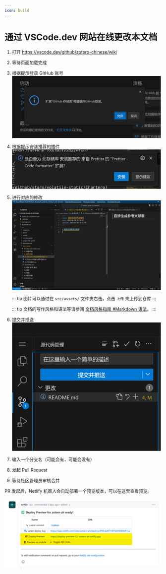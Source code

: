 ```yaml
---
icon: build
---
```


# 通过 VSCode.dev 网站在线更改本文档

1. 打开 <https://vscode.dev/github/zotero-chinese/wiki>
2. 等待页面加载完成
3. 根据提示登录 GitHub 账号
    ![根据提示登录 GitHub 账号](../assets/image-contribution-guide-vscode1.png)
4. 根据提示安装推荐的插件
    ![安装插件](../assets/image-贡献指南-安装插件.png)
5. 进行对应的修改
   ![进行对应的修改](../assets/image-贡献指南-进行对应的更改.png)

   ::: tip
   图片可以通过在 `src/assets/` 文件夹右击，点击 `上传` 来上传到仓库
   :::

   ::: tip
   文档的写作风格和语法等请参阅 [文档风格指南 #Markdown 语法](markdown.md#文档语法风格)。
   :::

6. 提交并推送
   ![提交并推送](../assets/image-贡献指南-提交并推送.png)
7. 输入一个分支名（可能会有，可能会没有）
8. 发起 Pull Request
9. 等待社区管理员审核合并

PR 发起后，Netlify 机器人会自动部署一个预览版本，可以在这里查看预览。

![netlify预览pr](../assets/image-build-pr预览-1.png)

